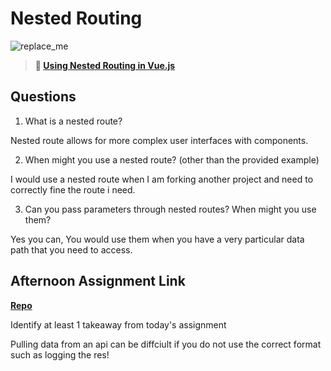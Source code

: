 # Nested Routing

![replace_me](https://codeworks.blob.core.windows.net/public/assets/img/illustrations/placeholder.svg)

> **📖 [Using Nested Routing in Vue.js](https://codeworksacademy.com/fs-student-guide/resources/wk6/04-Child-Routes)**

## Questions

1. What is a nested route?

Nested route allows for more complex user interfaces with components.

2. When might you use a nested route? (other than the provided example)

I would use a nested route when I am forking another project and need to correctly fine the route i need.

3. Can you pass parameters through nested routes? When might you use them?

Yes you can, You would use them when you have a very particular data path that you need to access.

## Afternoon Assignment Link

**[Repo](https://github.com/MaddyYarnall/bloggr)**

Identify at least 1 takeaway from today's assignment

Pulling data from an api can be diffciult if you do not use the correct format such as logging the res!